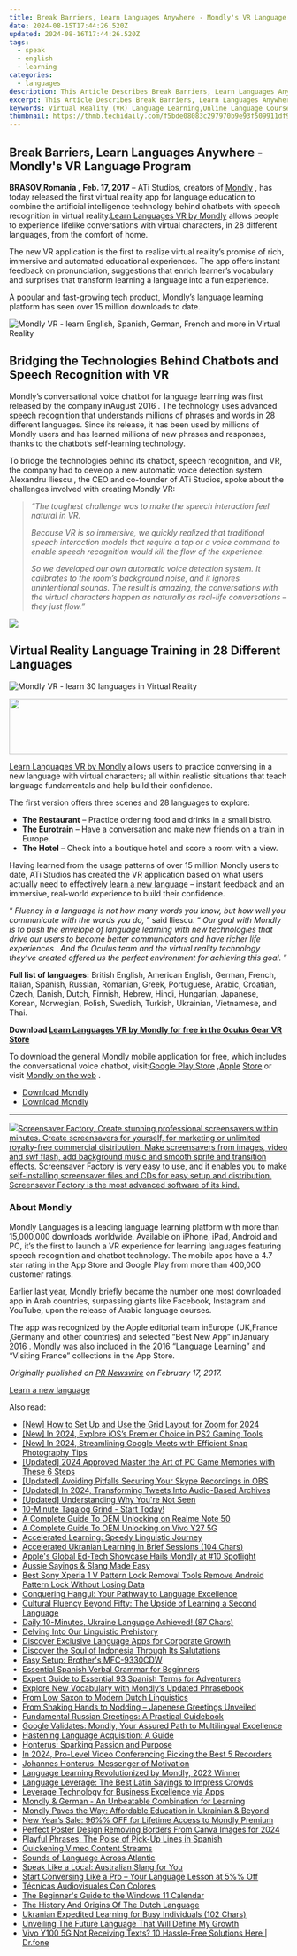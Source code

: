 ```yaml
---
title: Break Barriers, Learn Languages Anywhere - Mondly's VR Language Program
date: 2024-08-15T17:44:26.520Z
updated: 2024-08-16T17:44:26.520Z
tags:
  - speak
  - english
  - learning
categories:
  - languages
description: This Article Describes Break Barriers, Learn Languages Anywhere - Mondly's VR Language Program
excerpt: This Article Describes Break Barriers, Learn Languages Anywhere - Mondly's VR Language Program
keywords: Virtual Reality (VR) Language Learning,Online Language Courses,Multilingual Education,Immersive Language Learning,Cross-Cultural Communication Skills,Language Barrier Solutions,Accessible Education Worldwide
thumbnail: https://thmb.techidaily.com/f5bde08083c297970b9e93f509911df9c27588c391ed27c568746499c49e24b7.jpg
---
```


## Break Barriers, Learn Languages Anywhere - Mondly's VR Language Program

 **BRASOV,Romania ,** **Feb. 17, 2017** – ATi Studios, creators of [Mondly](https://adjt.mondly.com/5ixfg4k?campaign=blog-post-id-514&fallback=https%3A%2F%2Fapp.mondly.com%3Futm%5Fmedium%3Dblog%5Fblog-post-id-514%26utm%5Fsource%3Dblog-post-id-514&redirect%5Fmacos=https%3A%2F%2Fapp.mondly.com%3Futm%5Fmedium%3Dblog%5Fblog-post-id-514%26utm%5Fsource%3Dblog-post-id-514&redirect%5Fandroid=https%3A%2F%2Fplay.google.com%2Fstore%2Fapps%2Fdetails%3Fid%3Dcom.atistudios.mondly.languages%3Futm%5Fmedium%3Dblog%5Fblog-post-id-514%26utm%5Fsource%3Dblog-post-id-514&redirect%5Fios=https%3A%2F%2Fapps.apple.com%2Fapp%2Fapple-store%2Fid987873536%3Fpt%3D78954800%26ct%3Dblog-post-id-514%26mt%3D8) , has today released the first virtual reality app for language education to combine the artificial intelligence technology behind chatbots with speech recognition in virtual reality.[Learn Languages VR by Mondly](https://www.oculus.com/experiences/gear-vr/1272636489423125/?locale=en%5FUS) allows people to experience lifelike conversations with virtual characters, in 28 different languages, from the comfort of home.

 The new VR application is the first to realize virtual reality’s promise of rich, immersive and automated educational experiences. The app offers instant feedback on pronunciation, suggestions that enrich learner’s vocabulary and surprises that transform learning a language into a fun experience.

 A popular and fast-growing tech product, Mondly’s language learning platform has seen over 15 million downloads to date.

![Mondly VR - learn English, Spanish, German, French and more in Virtual Reality](https://edge.mondly.com/blog/wp-content/uploads/2017/02/Mondly-VR-learn-English-Spanish-German-French-and-more-in-Virtual-Reality.png "Mondly Launches Virtual Reality For Learning Languages, Powered By Chatbots 2")

## Bridging the Technologies Behind Chatbots and Speech Recognition with VR

 Mondly’s conversational voice chatbot for language learning was first released by the company inAugust 2016 . The technology uses advanced speech recognition that understands millions of phrases and words in 28 different languages. Since its release, it has been used by millions of Mondly users and has learned millions of new phrases and responses, thanks to the chatbot’s self-learning technology.

 To bridge the technologies behind its chatbot, speech recognition, and VR, the company had to develop a new automatic voice detection system. Alexandru Iliescu , the CEO and co-founder of ATi Studios, spoke about the challenges involved with creating Mondly VR:

> _“The toughest challenge was to make the speech interaction feel natural in VR._
>
> _Because VR is so immersive, we quickly realized that traditional speech interaction models that require a tap or a voice command to enable speech recognition would kill the flow of the experience._
>
> _So we developed our own automatic voice detection system. It calibrates to the room’s background noise, and it ignores unintentional sounds. The result is amazing, the conversations with the virtual characters happen as naturally as real-life conversations – they just flow.”_

<!-- affiliate ads begin -->
<a href="https://estore.winxdvd.com/order/checkout.php?PRODS=1412049&QTY=1&AFFILIATE=108875&CART=1"><img src="https://www.winxdvd.com/affiliate/new-banner/pt-200x200.jpg" border="0"></a>
<!-- affiliate ads end -->
## Virtual Reality Language Training in 28 Different Languages

![Mondly VR - learn 30 languages in Virtual Reality](https://edge.mondly.com/blog/wp-content/uploads/2017/02/Mondly-VR-learn-30-languages-in-Virtual-Reality.png "Mondly Launches Virtual Reality For Learning Languages, Powered By Chatbots 3")
<!-- affiliate ads begin -->
<a href="https://imp.i110150.net/c/5597632/924299/11305" target="_top" id="924299"><img src="//a.impactradius-go.com/display-ad/11305-924299" border="0" alt="" width="520" height="100"/></a>
<!-- affiliate ads end -->

[Learn Languages VR by Mondly](https://www.oculus.com/experiences/gear-vr/1272636489423125/?locale=en%5FUS) allows users to practice conversing in a new language with virtual characters; all within realistic situations that teach language fundamentals and help build their confidence.

The first version offers three scenes and 28 languages to explore:

* **The Restaurant** – Practice ordering food and drinks in a small bistro.
* **The Eurotrain** – Have a conversation and make new friends on a train in Europe.
* **The Hotel** – Check into a boutique hotel and score a room with a view.

 Having learned from the usage patterns of over 15 million Mondly users to date, ATi Studios has created the VR application based on what users actually need to effectively [learn a new language](https://shop.mondly.com/affiliate.php?ACCOUNT=ATISTUDI&AFFILIATE=108875&PATH=https://www.mondly.com?AFFILIATE=108875) – instant feedback and an immersive, real-world experience to build their confidence.

 “ _Fluency in a language is not how many words you know, but how well you communicate with the words you do,_ ” said Iliescu. “ _Our goal with Mondly is to push the envelope of language learning with new technologies that drive our users to become better communicators and have richer life experiences_ . _And the Oculus team and the virtual reality technology they’ve created offered us the perfect environment for achieving this goal._ ”

**Full list of languages:** British English, American English, German, French, Italian, Spanish, Russian, Romanian, Greek, Portuguese, Arabic, Croatian, Czech, Danish, Dutch, Finnish, Hebrew, Hindi, Hungarian, Japanese, Korean, Norwegian, Polish, Swedish, Turkish, Ukrainian, Vietnamese, and Thai.

 **Download [Learn Languages VR by Mondly for free in the Oculus Gear VR Store](https://www.oculus.com/experiences/gear-vr/1272636489423125/?locale=en%5FUS)**

 To download the general Mondly mobile application for free, which includes the conversational voice chatbot, visit:[Google Play Store](https://adjt.mondly.com/5ixfg4k?campaign=blog-post-id-514&fallback=https%3A%2F%2Fapp.mondly.com%3Futm%5Fmedium%3Dblog%5Fblog-post-id-514%26utm%5Fsource%3Dblog-post-id-514&redirect%5Fmacos=https%3A%2F%2Fapp.mondly.com%3Futm%5Fmedium%3Dblog%5Fblog-post-id-514%26utm%5Fsource%3Dblog-post-id-514&redirect%5Fandroid=https%3A%2F%2Fplay.google.com%2Fstore%2Fapps%2Fdetails%3Fid%3Dcom.atistudios.mondly.languages%3Futm%5Fmedium%3Dblog%5Fblog-post-id-514%26utm%5Fsource%3Dblog-post-id-514&redirect%5Fios=https%3A%2F%2Fapps.apple.com%2Fapp%2Fapple-store%2Fid987873536%3Fpt%3D78954800%26ct%3Dblog-post-id-514%26mt%3D8) ,[Apple](https://adjt.mondly.com/5ixfg4k?campaign=blog-post-id-514&fallback=https%3A%2F%2Fapp.mondly.com%3Futm%5Fmedium%3Dblog%5Fblog-post-id-514%26utm%5Fsource%3Dblog-post-id-514&redirect%5Fmacos=https%3A%2F%2Fapp.mondly.com%3Futm%5Fmedium%3Dblog%5Fblog-post-id-514%26utm%5Fsource%3Dblog-post-id-514&redirect%5Fandroid=https%3A%2F%2Fplay.google.com%2Fstore%2Fapps%2Fdetails%3Fid%3Dcom.atistudios.mondly.languages%3Futm%5Fmedium%3Dblog%5Fblog-post-id-514%26utm%5Fsource%3Dblog-post-id-514&redirect%5Fios=https%3A%2F%2Fapps.apple.com%2Fapp%2Fapple-store%2Fid987873536%3Fpt%3D78954800%26ct%3Dblog-post-id-514%26mt%3D8) [Store](https://adjt.mondly.com/5ixfg4k?campaign=blog-post-id-514&fallback=https%3A%2F%2Fapp.mondly.com%3Futm%5Fmedium%3Dblog%5Fblog-post-id-514%26utm%5Fsource%3Dblog-post-id-514&redirect%5Fmacos=https%3A%2F%2Fapp.mondly.com%3Futm%5Fmedium%3Dblog%5Fblog-post-id-514%26utm%5Fsource%3Dblog-post-id-514&redirect%5Fandroid=https%3A%2F%2Fplay.google.com%2Fstore%2Fapps%2Fdetails%3Fid%3Dcom.atistudios.mondly.languages%3Futm%5Fmedium%3Dblog%5Fblog-post-id-514%26utm%5Fsource%3Dblog-post-id-514&redirect%5Fios=https%3A%2F%2Fapps.apple.com%2Fapp%2Fapple-store%2Fid987873536%3Fpt%3D78954800%26ct%3Dblog-post-id-514%26mt%3D8) or visit [Mondly on the web](https://adjt.mondly.com/5ixfg4k?campaign=blog-post-id-514&fallback=https%3A%2F%2Fapp.mondly.com%3Futm%5Fmedium%3Dblog%5Fblog-post-id-514%26utm%5Fsource%3Dblog-post-id-514&redirect%5Fmacos=https%3A%2F%2Fapp.mondly.com%3Futm%5Fmedium%3Dblog%5Fblog-post-id-514%26utm%5Fsource%3Dblog-post-id-514&redirect%5Fandroid=https%3A%2F%2Fplay.google.com%2Fstore%2Fapps%2Fdetails%3Fid%3Dcom.atistudios.mondly.languages%3Futm%5Fmedium%3Dblog%5Fblog-post-id-514%26utm%5Fsource%3Dblog-post-id-514&redirect%5Fios=https%3A%2F%2Fapps.apple.com%2Fapp%2Fapple-store%2Fid987873536%3Fpt%3D78954800%26ct%3Dblog-post-id-514%26mt%3D8) .

* [Download Mondly](https://www.facebook.com/sharer/sharer.php?u=https%3A%2F%2Fwww.mondly.com%2Fblog%2Fmondly-launches-virtual-reality-learning-languages-powered-chatbots%2F&t=Mondly+Launches+Virtual+Reality+for+Learning+Languages%2C+Powered+by+Chatbots "Share on Facebook")
* [Download Mondly](https://shop.mondly.com/affiliate.php?ACCOUNT=ATISTUDI&AFFILIATE=108875&PATH=https://www.mondly.com?AFFILIATE=108875)

---

<!-- affiliate ads begin -->
<a href="https://secure.2checkout.com/order/checkout.php?PRODS=194977&QTY=1&AFFILIATE=108875&CART=1"><img src="https://www.blumentals.net/scrfactory/images/screensaver-software.png" border="0">Screensaver Factory, Create stunning professional screensavers within minutes. Create screensavers for yourself, for marketing or unlimited royalty-free commercial distribution. Make screensavers from images, video and swf flash, add background music and smooth sprite and transition effects. Screensaver Factory is very easy to use, and it enables you to make self-installing screensaver files and CDs for easy setup and distribution. Screensaver Factory is the most advanced software of its kind.</a>
<!-- affiliate ads end -->
### About Mondly

 Mondly Languages is a leading language learning platform with more than 15,000,000 downloads worldwide. Available on iPhone, iPad, Android and PC, it’s the first to launch a VR experience for learning languages featuring speech recognition and chatbot technology. The mobile apps have a 4.7 star rating in the App Store and Google Play from more than 400,000 customer ratings.

 Earlier last year, Mondly briefly became the number one most downloaded app in Arab countries, surpassing giants like Facebook, Instagram and YouTube, upon the release of Arabic language courses.

 The app was recognized by the Apple editorial team inEurope (UK,France ,Germany and other countries) and selected “Best New App” inJanuary 2016 . Mondly was also included in the 2016 “Language Learning” and “Visiting France” collections in the App Store.

 _Originally published on [PR Newswire](https://www.prnewswire.com/news-releases/mondly-launches-virtual-reality-for-learning-languages-powered-by-chatbots-300409481.html) on February 17, 2017._

[Learn a new language](https://adjt.mondly.com/5ixfg4k?campaign=blog-post-id-514&fallback=https%3A%2F%2Fapp.mondly.com%3Futm%5Fmedium%3Dblog%5Fblog-post-id-514%26utm%5Fsource%3Dblog-post-id-514&redirect%5Fmacos=https%3A%2F%2Fapp.mondly.com%3Futm%5Fmedium%3Dblog%5Fblog-post-id-514%26utm%5Fsource%3Dblog-post-id-514&redirect%5Fandroid=https%3A%2F%2Fplay.google.com%2Fstore%2Fapps%2Fdetails%3Fid%3Dcom.atistudios.mondly.languages%3Futm%5Fmedium%3Dblog%5Fblog-post-id-514%26utm%5Fsource%3Dblog-post-id-514&redirect%5Fios=https%3A%2F%2Fapps.apple.com%2Fapp%2Fapple-store%2Fid987873536%3Fpt%3D78954800%26ct%3Dblog-post-id-514%26mt%3D8 "Learn a new language")

<ins class="adsbygoogle"
     style="display:block"
     data-ad-format="autorelaxed"
     data-ad-client="ca-pub-7571918770474297"
     data-ad-slot="1223367746"></ins>



<ins class="adsbygoogle"
     style="display:block"
     data-ad-client="ca-pub-7571918770474297"
     data-ad-slot="8358498916"
     data-ad-format="auto"
     data-full-width-responsive="true"></ins>





<span class="atpl-alsoreadstyle">Also read:</span>
<div><ul>
<li><a href="https://video-screen-grab.techidaily.com/new-how-to-set-up-and-use-the-grid-layout-for-zoom-for-2024/"><u>[New] How to Set Up and Use the Grid Layout for Zoom for 2024</u></a></li>
<li><a href="https://screen-activity-recording.techidaily.com/new-in-2024-explore-ioss-premier-choice-in-ps2-gaming-tools/"><u>[New] In 2024, Explore iOS’s Premier Choice in PS2 Gaming Tools</u></a></li>
<li><a href="https://digital-screen-recording.techidaily.com/new-in-2024-streamlining-google-meets-with-efficient-snap-photography-tips/"><u>[New] In 2024, Streamlining Google Meets with Efficient Snap Photography Tips</u></a></li>
<li><a href="https://visual-screen-recording.techidaily.com/updated-2024-approved-master-the-art-of-pc-game-memories-with-these-6-steps/"><u>[Updated] 2024 Approved  Master the Art of PC Game Memories with These 6 Steps</u></a></li>
<li><a href="https://on-screen-recording.techidaily.com/updated-avoiding-pitfalls-securing-your-skype-recordings-in-obs/"><u>[Updated] Avoiding Pitfalls  Securing Your Skype Recordings in OBS</u></a></li>
<li><a href="https://twitter-videos.techidaily.com/updated-in-2024-transforming-tweets-into-audio-based-archives/"><u>[Updated] In 2024, Transforming Tweets Into Audio-Based Archives</u></a></li>
<li><a href="https://snapchat-videos.techidaily.com/updated-understanding-why-youre-not-seen/"><u>[Updated] Understanding Why You're Not Seen</u></a></li>
<li><a href="https://mondly-stories.techidaily.com/1719581475811-10-minute-tagalog-grind-start-today/"><u>10-Minute Tagalog Grind - Start Today!</u></a></li>
<li><a href="https://easy-unlock-android.techidaily.com/a-complete-guide-to-oem-unlocking-on-realme-note-50-by-drfone-android/"><u>A Complete Guide To OEM Unlocking on Realme Note 50</u></a></li>
<li><a href="https://android-unlock.techidaily.com/a-complete-guide-to-oem-unlocking-on-vivo-y27-5g-by-drfone-android/"><u>A Complete Guide To OEM Unlocking on Vivo Y27 5G</u></a></li>
<li><a href="https://mondly-stories.techidaily.com/accelerated-learning-speedy-linguistic-journey/"><u>Accelerated Learning: Speedy Linguistic Journey</u></a></li>
<li><a href="https://mondly-stories.techidaily.com/accelerated-ukranian-learning-in-brief-sessions-104-chars/"><u>Accelerated Ukranian Learning in Brief Sessions (104 Chars)</u></a></li>
<li><a href="https://mondly-stories.techidaily.com/apples-global-ed-tech-showcase-hails-mondly-at-10-spotlight/"><u>Apple's Global Ed-Tech Showcase Hails Mondly at #10 Spotlight</u></a></li>
<li><a href="https://mondly-stories.techidaily.com/aussie-sayings-and-slang-made-easy/"><u>Aussie Sayings & Slang Made Easy</u></a></li>
<li><a href="https://android-unlock.techidaily.com/best-sony-xperia-1-v-pattern-lock-removal-tools-remove-android-pattern-lock-without-losing-data-by-drfone-android/"><u>Best Sony Xperia 1 V Pattern Lock Removal Tools Remove Android Pattern Lock Without Losing Data</u></a></li>
<li><a href="https://mondly-stories.techidaily.com/conquering-hangul-your-pathway-to-language-excellence/"><u>Conquering Hangul: Your Pathway to Language Excellence</u></a></li>
<li><a href="https://mondly-stories.techidaily.com/cultural-fluency-beyond-fifty-the-upside-of-learning-a-second-language/"><u>Cultural Fluency Beyond Fifty: The Upside of Learning a Second Language</u></a></li>
<li><a href="https://mondly-stories.techidaily.com/daily-10-minutes-ukraine-language-achieved-87-chars/"><u>Daily 10-Minutes, Ukraine Language Achieved! (87 Chars)</u></a></li>
<li><a href="https://mondly-stories.techidaily.com/delving-into-our-linguistic-prehistory/"><u>Delving Into Our Linguistic Prehistory</u></a></li>
<li><a href="https://mondly-stories.techidaily.com/discover-exclusive-language-apps-for-corporate-growth/"><u>Discover Exclusive Language Apps for Corporate Growth</u></a></li>
<li><a href="https://mondly-stories.techidaily.com/discover-the-soul-of-indonesia-through-its-salutations/"><u>Discover the Soul of Indonesia Through Its Salutations</u></a></li>
<li><a href="https://printer-issues.techidaily.com/easy-setup-brothers-mfc-9330cdw/"><u>Easy Setup: Brother's MFC-9330CDW</u></a></li>
<li><a href="https://mondly-stories.techidaily.com/essential-spanish-verbal-grammar-for-beginners/"><u>Essential Spanish Verbal Grammar for Beginners</u></a></li>
<li><a href="https://mondly-stories.techidaily.com/expert-guide-to-essential-93-spanish-terms-for-adventurers/"><u>Expert Guide to Essential 93 Spanish Terms for Adventurers</u></a></li>
<li><a href="https://mondly-stories.techidaily.com/explore-new-vocabulary-with-mondlys-updated-phrasebook/"><u>Explore New Vocabulary with Mondly’s Updated Phrasebook</u></a></li>
<li><a href="https://mondly-stories.techidaily.com/from-low-saxon-to-modern-dutch-linguistics/"><u>From Low Saxon to Modern Dutch Linguistics</u></a></li>
<li><a href="https://mondly-stories.techidaily.com/from-shaking-hands-to-nodding-japenese-greetings-unveiled/"><u>From Shaking Hands to Nodding – Japenese Greetings Unveiled</u></a></li>
<li><a href="https://mondly-stories.techidaily.com/fundamental-russian-greetings-a-practical-guidebook/"><u>Fundamental Russian Greetings: A Practical Guidebook</u></a></li>
<li><a href="https://mondly-stories.techidaily.com/google-validates-mondly-your-assured-path-to-multilingual-excellence/"><u>Google Validates: Mondly, Your Assured Path to Multilingual Excellence</u></a></li>
<li><a href="https://mondly-stories.techidaily.com/hastening-language-acquisition-a-guide/"><u>Hastening Language Acquisition: A Guide</u></a></li>
<li><a href="https://mondly-stories.techidaily.com/honterus-sparking-passion-and-purpose/"><u>Honterus: Sparking Passion and Purpose</u></a></li>
<li><a href="https://screen-recording.techidaily.com/in-2024-pro-level-video-conferencing-picking-the-best-5-recorders/"><u>In 2024, Pro-Level Video Conferencing  Picking the Best 5 Recorders</u></a></li>
<li><a href="https://mondly-stories.techidaily.com/johannes-honterus-messenger-of-motivation/"><u>Johannes Honterus: Messenger of Motivation</u></a></li>
<li><a href="https://mondly-stories.techidaily.com/language-learning-revolutionized-by-mondly-2022-winner/"><u>Language Learning Revolutionized by Mondly, 2022 Winner</u></a></li>
<li><a href="https://mondly-stories.techidaily.com/language-leverage-the-best-latin-sayings-to-impress-crowds/"><u>Language Leverage: The Best Latin Sayings to Impress Crowds</u></a></li>
<li><a href="https://mondly-stories.techidaily.com/leverage-technology-for-business-excellence-via-apps/"><u>Leverage Technology for Business Excellence via Apps</u></a></li>
<li><a href="https://mondly-stories.techidaily.com/mondly-and-german-an-unbeatable-combination-for-learning/"><u>Mondly & German - An Unbeatable Combination for Learning</u></a></li>
<li><a href="https://mondly-stories.techidaily.com/mondly-paves-the-way-affordable-education-in-ukrainian-and-beyond/"><u>Mondly Paves the Way: Affordable Education in Ukrainian & Beyond</u></a></li>
<li><a href="https://mondly-stories.techidaily.com/new-years-sale-96-off-for-lifetime-access-to-mondly-premium/"><u>New Year’s Sale: 96%% OFF for Lifetime Access to Mondly Premium</u></a></li>
<li><a href="https://extra-support.techidaily.com/perfect-poster-design-removing-borders-from-canva-images-for-2024/"><u>Perfect Poster Design  Removing Borders From Canva Images for 2024</u></a></li>
<li><a href="https://mondly-stories.techidaily.com/playful-phrases-the-poise-of-pick-up-lines-in-spanish/"><u>Playful Phrases: The Poise of Pick-Up Lines in Spanish</u></a></li>
<li><a href="https://vimeo-videos.techidaily.com/quickening-vimeo-content-streams/"><u>Quickening Vimeo Content Streams</u></a></li>
<li><a href="https://mondly-stories.techidaily.com/sounds-of-language-across-atlantic/"><u>Sounds of Language Across Atlantic</u></a></li>
<li><a href="https://mondly-stories.techidaily.com/speak-like-a-local-australian-slang-for-you/"><u>Speak Like a Local: Australian Slang for You</u></a></li>
<li><a href="https://mondly-stories.techidaily.com/1719580834568-start-conversing-like-a-pro-your-language-lesson-at-5-off/"><u>Start Conversing Like a Pro – Your Language Lesson at 5%% Off</u></a></li>
<li><a href="https://mondly-stories.techidaily.com/tecnicas-audiovisuales-con-colores/"><u>Técnicas Audiovisuales Con Colores</u></a></li>
<li><a href="https://windows11.techidaily.com/the-beginners-guide-to-the-windows-11-calendar/"><u>The Beginner's Guide to the Windows 11 Calendar</u></a></li>
<li><a href="https://mondly-stories.techidaily.com/the-history-and-origins-of-the-dutch-language/"><u>The History And Origins Of The Dutch Language</u></a></li>
<li><a href="https://mondly-stories.techidaily.com/ukranian-expedited-learning-for-busy-individuals-102-chars/"><u>Ukranian Expedited Learning for Busy Individuals (102 Chars)</u></a></li>
<li><a href="https://mondly-stories.techidaily.com/unveiling-the-future-language-that-will-define-my-growth/"><u>Unveiling The Future Language That Will Define My Growth</u></a></li>
<li><a href="https://howto.techidaily.com/vivo-y100-5g-not-receiving-texts-10-hassle-free-solutions-here-drfone-by-drfone-fix-android-problems-fix-android-problems/"><u>Vivo Y100 5G Not Receiving Texts? 10 Hassle-Free Solutions Here | Dr.fone</u></a></li>
</ul></div>
